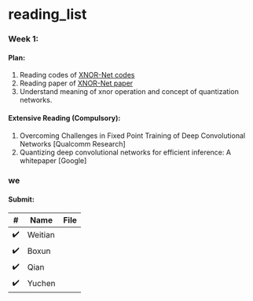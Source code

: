 # reading_list

### Week 1:

#### Plan: 

1. Reading codes of [XNOR-Net codes](https://github.com/jiecaoyu/XNOR-Net-PyTorch)
2. Reading paper of [XNOR-Net paper](https://github.com/allenai/XNOR-Net)
3. Understand meaning of xnor operation and concept of quantization networks.

#### Extensive Reading (Compulsory):
1. Overcoming Challenges in Fixed Point Training of Deep Convolutional Networks [Qualcomm Research]
2. Quantizing deep convolutional networks for efficient inference: A whitepaper [Google]


### we
#### Submit:
|#|Name|File|
|---|---|----
|:heavy_check_mark:|Weitian||
|:heavy_check_mark:|Boxun|
|:heavy_check_mark:|Qian|
|:heavy_check_mark:|Yuchen|

